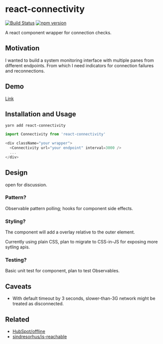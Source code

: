 # react-connectivity

[![Build Status](https://travis-ci.com/wangsongiam/react-connectivity.svg?token=YfFsXUqpWyjibv8mNnVs&branch=master)](https://travis-ci.com/wangsongiam/react-connectivity)
[![npm version](http://img.shields.io/npm/v/react-connectivity.svg?style=flat)](https://npmjs.org/package/react-connectivity "View this project on npm")

A react component wrapper for connection checks.


## Motivation

I wanted to build a system monitoring interface with multiple panes from different endpoints.
From which I need indicators for connection failures and reconnections.


## Demo
<a href="http://react-connectivity.surge.sh/" target="_blank">Link</a>

## Installation and Usage

```
yarn add react-connectivity
```

```js
import Connectivity from 'react-connectivity'

<div className="your wrapper">
  <Connectivity url="your endpoint" interval=3000 />
  ...
</div>
```

## Design

open for discussion.

### Pattern?

Observable pattern polling; hooks for component side effects.

### Styling?

The component will add a overlay relative to the outer element.

Currently using plain CSS, plan to migrate to CSS-in-JS for exposing more sytling apis.

### Testing?

Basic unit test for component, plan to test Observables.

## Caveats

* With default timeout by 3 seconds, slower-than-3G network might be treated as disconnected.


## Related
* [HubSpot/offline](https://github.com/hubspot/offline)
* [sindresorhus/is-reachable](https://github.com/sindresorhus/is-reachable)

